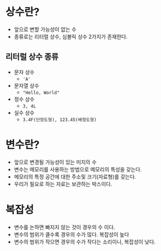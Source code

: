 # 상수란?

- 앞으로 변할 가능성이 없는 수
- 종류로는 리터럴 상수, 심볼릭 상수 2가지가 존재한다.



## 리터럴 상수 종류

- 문자 상수
  - `'A'`
- 문자열 상수
  - `"Hello, World"`
- 정수 상수
  - `3, 4L`
- 실수 상수
  - `3.4F(단정도형), 123.45(배정도형)`



# 변수란?

- 앞으로 변경될 가능성이 있는 미지의 수
- 변수는 메모리를 사용하는 방법으로 메모리의 특성을 갖는다.
- 메모리의 특정 공간에 대한 주소및 크기(자료형)를 갖는다.
- 우리가 필요로 하는 자료는 보관하는 박스이다.



# 복잡성

- 변수를 논하면 빠지지 않는 것이 경우의 수 이다.
- 변수의 범위가 클수록 경우의 수가 많다. 복잡성이 높다
- 변수의 범위가 작으면 경우의 수가 작다는 소리이니, 복잡성이 낮다.